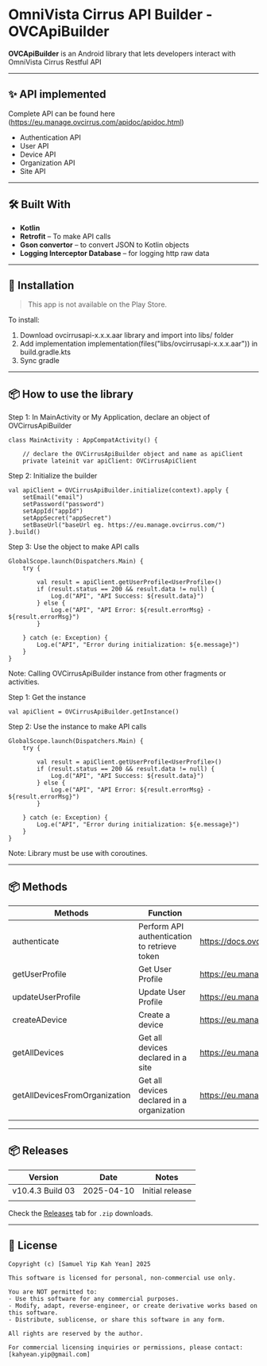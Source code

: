#  OmniVista Cirrus API Builder - OVCApiBuilder

**OVCApiBuilder** is an Android library that lets developers interact with OmniVista Cirrus Restful API

---

## ✨ API implemented
Complete API can be found here (https://eu.manage.ovcirrus.com/apidoc/apidoc.html)

- Authentication API
- User API
- Device API
- Organization API
- Site API


---

## 🛠️ Built With

- **Kotlin**
- **Retrofit** – To make API calls
- **Gson convertor** – to convert JSON to Kotlin objects
- **Logging Interceptor Database** – for logging http raw data

---

## 🚀 Installation

> This app is not available on the Play Store.

To install:

1. Download ovcirrusapi-x.x.x.aar library and import into libs/ folder
2. Add implementation implementation(files("libs/ovcirrusapi-x.x.x.aar")) in build.gradle.kts
3. Sync gradle

---
## 📦 How to use the library

Step 1: In MainActivity or My Application, declare an object of OVCirrusApiBuilder

    class MainActivity : AppCompatActivity() {

        // declare the OVCirrusApiBuilder object and name as apiClient
        private lateinit var apiClient: OVCirrusApiClient

Step 2: Initialize the builder

    val apiClient = OVCirrusApiBuilder.initialize(context).apply {
        setEmail("email")
        setPassword("password")
        setAppId("appId")
        setAppSecret("appSecret")
        setBaseUrl("baseUrl eg. https://eu.manage.ovcirrus.com/")
    }.build()  

Step 3: Use the object to make API calls

    GlobalScope.launch(Dispatchers.Main) {
        try {

            val result = apiClient.getUserProfile<UserProfile>()
            if (result.status == 200 && result.data != null) {
                Log.d("API", "API Success: ${result.data}")
            } else {
                Log.e("API", "API Error: ${result.errorMsg} - ${result.errorMsg}")
            }

        } catch (e: Exception) {
            Log.e("API", "Error during initialization: ${e.message}")
        }
    }

Note: Calling OVCirrusApiBuilder instance from other fragments or activities.

Step 1: Get the instance

    val apiClient = OVCirrusApiBuilder.getInstance()

Step 2: Use the instance to make API calls

    GlobalScope.launch(Dispatchers.Main) {
        try {

            val result = apiClient.getUserProfile<UserProfile>()
            if (result.status == 200 && result.data != null) {
                Log.d("API", "API Success: ${result.data}")
            } else {
                Log.e("API", "API Error: ${result.errorMsg} - ${result.errorMsg}")
            }

        } catch (e: Exception) {
            Log.e("API", "Error during initialization: ${e.message}")
        }
    }

Note: Library must be use with coroutines.

---
## 📦 Methods

| Methods                       | Function                                     | Remarks                                                                                                                                    |
|-------------------------------|----------------------------------------------|--------------------------------------------------------------------------------------------------------------------------------------------|
| authenticate                  | Perform API authentication to retrieve token | https://docs.ovcirrus.com/ov/authentication-api                                                                                            |
| getUserProfile                | Get User Profile                             | https://eu.manage.ovcirrus.com/apidoc/apidoc.html#tag/User/paths/~1ov~1v1~1user~1profile/get                                               |
| updateUserProfile             | Update User Profile                          | https://eu.manage.ovcirrus.com/apidoc/apidoc.html#tag/User/paths/~1ov~1v1~1user~1profile/put                                               |
| createADevice                 | Create a device                              | https://eu.manage.ovcirrus.com/apidoc/apidoc.html#tag/Device/paths/~1ov~1v1~1organizations~1%7BorgId%7D~1sites~1%7BsiteId%7D~1devices/post |
| getAllDevices                 | Get all devices declared in a site           | https://eu.manage.ovcirrus.com/apidoc/apidoc.html#tag/Device/paths/~1ov~1v1~1organizations~1%7BorgId%7D~1sites~1%7BsiteId%7D~1devices/get  |                                                                                                                                           
| getAllDevicesFromOrganization | Get all devices declared in a organization   | https://eu.manage.ovcirrus.com/apidoc/apidoc.html#tag/Device/paths/~1ov~1v1~1organizations~1%7BorgId%7D~1sites~1devices/get                |
|                               |                                              |                                                                                                                                            |
    

---
## 📦 Releases

| Version          | Date       | Notes           |
|------------------|------------|-----------------|
| v10.4.3 Build 03 | 2025-04-10 | Initial release |
|                  |            |                 |


Check the [Releases](#) tab for `.zip` downloads.

---

## 📄 License

```text
Copyright (c) [Samuel Yip Kah Yean] 2025

This software is licensed for personal, non-commercial use only.

You are NOT permitted to:
- Use this software for any commercial purposes.
- Modify, adapt, reverse-engineer, or create derivative works based on this software.
- Distribute, sublicense, or share this software in any form.

All rights are reserved by the author.

For commercial licensing inquiries or permissions, please contact: [kahyean.yip@gmail.com]

